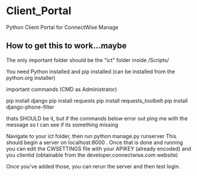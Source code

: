 # Client_Portal
Python Client Portal for ConnectWise Manage



## How to get this to work...maybe

The only important  folder should be the  "ict" folder inside  /Scripts/

You need Python installed and pip installed (can be installed from the python.org installer)

important commands (CMD as Administrator)

pip install django
pip install requests
pip install requests_toolbelt
pip install django-phone-filter

thats SHOULD be it, but if the  commands below error out ping me with the message so I can  see if its something missing

Navigate to your ict folder, then run  python manage.py runserver  This should begin a server on localhost:8000 .  Once that is done and running you can edit the  CWSETTINGS file with  your APIKEY (already encoded) and you clientid  (obtainable from the developer.connectwise.com website)

Once you've added those, you can rerun  the server and then test login.
